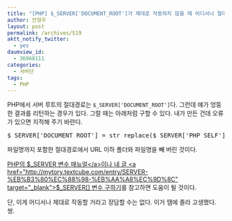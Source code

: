 ```yaml
---
title: "[PHP] $_SERVER['DOCUMENT_ROOT']가 제대로 작동하지 않을 때 어디서나 절대경로 제대로 구하기"
author: 안형우
layout: post
permalink: /archives/519
aktt_notify_twitter:
  - yes
daumview_id:
  - 36968111
categories:
  - 서버단
tags:
  - PHP
---
```

PHP에서 서버 루트의 절대경로는 `$_SERVER['DOCUMENT_ROOT']`다. 그런데 얘가 엉뚱한 결과를 리턴하는 경우가 있다. 그럴 때는 아래처럼 구할 수 있다. 내가 만든 건데 오류가 있으면 지적해 주기 바란다.

<pre class="brush:php">$_SERVER[&#039;DOCUMENT_ROOT&#039;] = str_replace($_SERVER[&#039;PHP_SELF&#039;],&#039;&#039;,$_SERVER[&#039;SCRIPT_FILENAME&#039;]);
</pre>

파일명까지 포함한 절대경로에서 URL 이하 폴더와 파일명을 빼 버린 것이다.

<a href="http://php.net/manual/en/reserved.variables.server.php" target="_blank">PHP의 $_SERVER 변수 매뉴얼</a>이나 내 글 <a href="http://mytory.textcube.com/entry/SERVER-%EB%B3%80%EC%88%98-%EB%AA%A8%EC%9D%8C" target="_blank">$_SERVER[] 변수 구하기</a>를 참고하면 도움이 될 것이다.

단, 이게 어디서나 제대로 작동할 거라고 장담할 수는 없다. 이거 땜에 졸라 고생했다. 쌍.